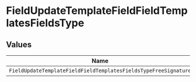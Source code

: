 # FieldUpdateTemplateFieldFieldTemplatesFieldsType


## Values

| Name                                                            | Value                                                           |
| --------------------------------------------------------------- | --------------------------------------------------------------- |
| `FieldUpdateTemplateFieldFieldTemplatesFieldsTypeFreeSignature` | FREE_SIGNATURE                                                  |